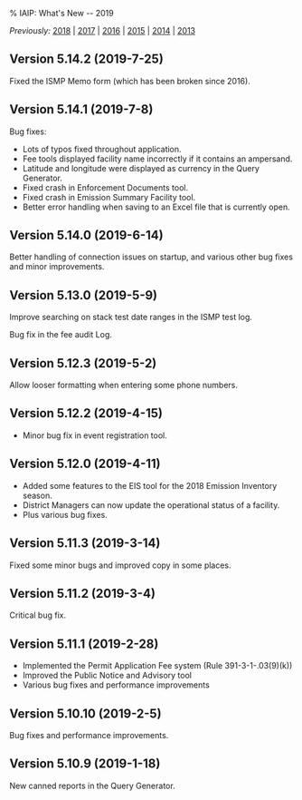 % IAIP: What's New -- 2019

*Previously:* [2018](changelog-2018.html) | [2017](changelog-2017.html) | [2016](changelog-2016.html) | [2015](changelog-2015.html) | [2014](changelog-2014.html) | [2013](changelog-2013.html)

## Version 5.14.2 <span>(2019-7-25)</span>

Fixed the ISMP Memo form (which has been broken since 2016).

## Version 5.14.1 <span>(2019-7-8)</span>

Bug fixes:

* Lots of typos fixed throughout application.
* Fee tools displayed facility name incorrectly if it contains an ampersand.
* Latitude and longitude were displayed as currency in the Query Generator.
* Fixed crash in Enforcement Documents tool.
* Fixed crash in Emission Summary Facility tool.
* Better error handling when saving to an Excel file that is currently open.

## Version 5.14.0 <span>(2019-6-14)</span>

Better handling of connection issues on startup, and various other bug fixes and minor improvements.

## Version 5.13.0 <span>(2019-5-9)</span>

Improve searching on stack test date ranges in the ISMP test log.

Bug fix in the fee audit Log.

## Version 5.12.3 <span>(2019-5-2)</span>

Allow looser formatting when entering some phone numbers.

## Version 5.12.2 <span>(2019-4-15)</span>

* Minor bug fix in event registration tool.

## Version 5.12.0 <span>(2019-4-11)</span>

* Added some features to the EIS tool for the 2018 Emission Inventory season.
* District Managers can now update the operational status of a facility.
* Plus various bug fixes.

## Version 5.11.3 <span>(2019-3-14)</span>

Fixed some minor bugs and improved copy in some places.

## Version 5.11.2 <span>(2019-3-4)</span>

Critical bug fix.

## Version 5.11.1 <span>(2019-2-28)</span>

* Implemented the Permit Application Fee system (Rule 391-3-1-.03(9)(k))
* Improved the Public Notice and Advisory tool
* Various bug fixes and performance improvements

## Version 5.10.10 <span>(2019-2-5)</span>

Bug fixes and performance improvements.

## Version 5.10.9 <span>(2019-1-18)</span>

New canned reports in the Query Generator.
